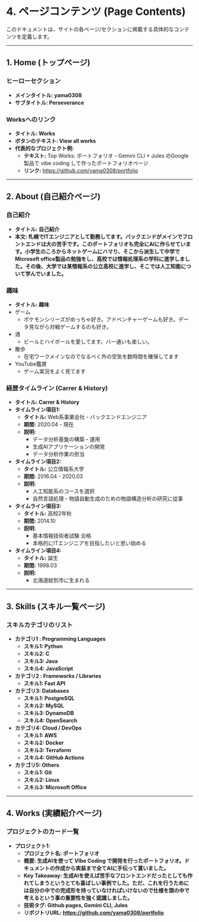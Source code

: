 # 4. ページコンテンツ (Page Contents)

このドキュメントは、サイトの各ページ/セクションに掲載する具体的なコンテンツを定義します。

---

## 1. Home (トップページ)

### ヒーローセクション
- **メインタイトル: yama0308**
- **サブタイトル: Perseverance**

### Worksへのリンク
- **タイトル: Works**
- **ボタンのテキスト: View all works**
- **代表的なプロジェクト例:**
  - **テキスト:** Top Works: ポートフォリオ - Gemini CLI + Jules のGoogle製品で vibe coding して作ったポートフォリオページ
  - **リンク:** https://github.com/yama0308/portfolio

---

## 2. About (自己紹介ページ)

### 自己紹介
- **タイトル: 自己紹介**
- **本文: 札幌でITエンジニアとして勤務してます。バックエンドがメインでフロントエンドは大の苦手です。このポートフォリオも完全にAIに作らせています。小学生のころからネットゲームにハマり、そこから派生して中学でMicrosoft office製品の勉強をし、高校では情報処理系の学科に進学しました。その後、大学では某情報系の公立高校に進学し、そこでは人工知能について学んでいました。**

### 趣味
- **タイトル: 趣味**
- ゲーム
    - ポケモンシリーズがめっちゃ好き。アドベンチャーゲームも好き。データ見ながら対戦ゲームするのも好き。
- 酒
    - ビールとハイボールを愛してます。バー通いも楽しい。
- 散歩
    - 在宅ワークメインなのでなるべく外の空気を数時間を確保してます
- YouTube鑑賞
    - ゲーム実況をよく見てます

### 経歴タイムライン (Carrer & History)
- **タイトル: Carrer & History**
- **タイムライン項目1:**
  - **タイトル:** Web系事業会社 - バックエンドエンジニア
  - **期間:** 2020.04 - 現在
  - **説明:**
    - データ分析基盤の構築・運用
    - 生成AIアプリケーションの開発
    - データ分析作業の担当
- **タイムライン項目2:**
  - **タイトル:** 公立情報系大学
  - **期間:** 2016.04 - 2020.03
  - **説明:**
    - 人工知能系のコースを選択
    - 自然言語処理・物語自動生成のための物語構造分析の研究に従事
- **タイムライン項目3:**
  - **タイトル:** 高校2年秋
  - **期間:** 2014.10
  - **説明:**
    - 基本情報技術者試験 合格
    - 本格的にITエンジニアを目指したいと思い始める
- **タイムライン項目4:**
  - **タイトル:** 誕生
  - **期間:** 1998.03
  - **説明:**
    - 北海道紋別市に生まれる
---

## 3. Skills (スキル一覧ページ)

### スキルカテゴリのリスト
- **カテゴリ1 :  Programming Languages**
  - **スキル1: Python**
  - **スキル2: C**
  - **スキル3: Java**
  - **スキル4: JavaScript**
- **カテゴリ2 : Frameworks / Libraries**
  - **スキル1: Fast API**
- **カテゴリ3: Databases**
  - **スキル1: PostgreSQL**
  - **スキル2: MySQL**
  - **スキル3: DynamoDB**
  - **スキル4: OpenSearch**
- **カテゴリ4: Cloud / DevOps**
  - **スキル1: AWS**
  - **スキル2: Docker**
  - **スキル3: Terraform**
  - **スキル4: GitHub Actions**
- **カテゴリ5: Others**
  - **スキル1: Git**
  - **スキル2: Linux**
  - **スキル3: Microsoft Office**
---

## 4. Works (実績紹介ページ)

### プロジェクトのカード一覧
- **プロジェクト1:**
  - **プロジェクト名: ポートフォリオ**
  - **概要: 生成AIを使って VIbe Coding で開発を行ったポートフォリオ。ドキュメントの作成から実装まで全てAIに手伝って貰いました。**
  - **Key Takeaway: 生成AIを使えば苦手なフロントエンドだったとしても作れてしまうというとても喜ばしい事例でした。ただ、これを行うためには自分の中での完成形を持っていなければいけないので仕様を頭の中で考えるという事の重要性を強く認識しました。**
  - **技術タグ: Github pages, Gemini CLI, Jules**
  - **リポジトリURL: https://github.com/yama0308/portfolio**